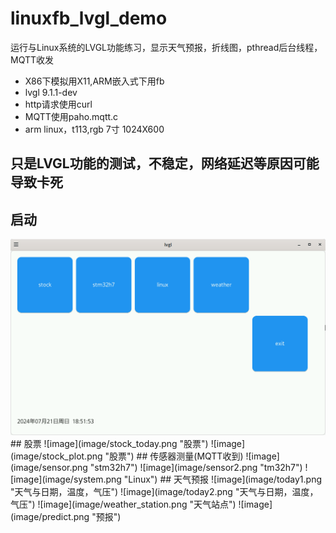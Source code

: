 # linuxfb_lvgl_demo
运行与Linux系统的LVGL功能练习，显示天气预报，折线图，pthread后台线程，MQTT收发
* X86下模拟用X11,ARM嵌入式下用fb
* lvgl 9.1.1-dev
* http请求使用curl
* MQTT使用paho.mqtt.c
* arm linux，t113,rgb 7寸 1024X600
## 只是LVGL功能的测试，不稳定，网络延迟等原因可能导致卡死
## 启动
<img src="https://github.com/junhuaproj/linuxfb_lvgl_demo/blob/45c1a59030fd267ba734f7bd5b30e1c791a532d7/image/menu.png"/>
## 股票
![image](image/stock_today.png "股票")
![image](image/stock_plot.png "股票")
## 传感器测量(MQTT收到)
![image](image/sensor.png "stm32h7")
![image](image/sensor2.png "tm32h7")
![image](image/system.png "Linux")
## 天气预报
![image](image/today1.png "天气与日期，温度，气压")
![image](image/today2.png "天气与日期，温度，气压")
![image](image/weather_station.png "天气站点")
![image](image/predict.png "预报")
